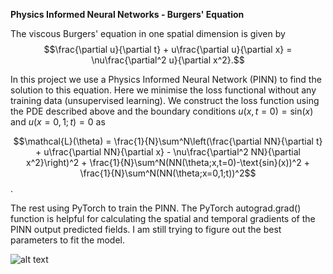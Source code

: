 **Physics Informed Neural Networks - Burgers' Equation**

The viscous Burgers' equation in one spatial dimension is given by
$$\frac{\partial u}{\partial t} + u\frac{\partial u}{\partial x} = \nu\frac{\partial^2 u}{\partial x^2}.$$

In this project we use a Physics Informed Neural Network (PINN) to find the solution to this equation.  Here we minimise the loss functional without any training data (unsupervised learning).  We construct the loss function using the PDE described above and the boundary conditions $u(x,t=0) = \text{sin}(x)$ and $u(x=0,1;t) = 0$ as

$$\mathcal{L}(\theta) = \frac{1}{N}\sum^N\left(\frac{\partial NN}{\partial t} + u\frac{\partial NN}{\partial x} - \nu\frac{\partial^2 NN}{\partial x^2}\right)^2 + \frac{1}{N}\sum^N(NN(\theta;x,t=0)-\text{sin}(x))^2 + \frac{1}{N}\sum^N(NN(\theta;x=0,1;t))^2$$.

The rest using PyTorch to train the PINN.  The PyTorch autograd.grad() function is helpful for calculating the spatial and temporal gradients of the PINN output predicted fields.  I am still trying to figure out the best parameters to fit the model.

![alt text]([https://github.com/osl202/PINNs/blob/master/burger.png?raw=true])

